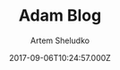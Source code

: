 ---
title: Adam Blog
github: https://github.com/artemsheludko/adam-blog
demo: http://artemsheludko.com/adam-blog/
author: Artem Sheludko
ssg:
  - Jekyll
cms:
  - Markdown
date: 2017-09-06T10:24:57.000Z
description: Adam Blog is a minimal clear theme for Jekyll
draft: true
publish_date: '2017-09-06T10:24:57Z'
update_date: '2019-08-14T13:24:10Z'
github_star: 175
github_fork: 283
---